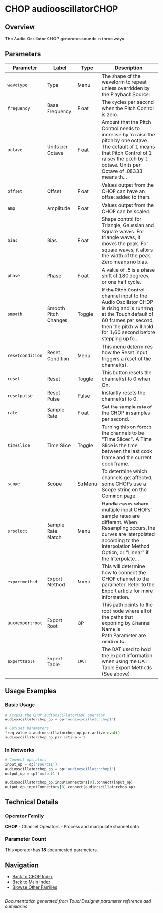 # CHOP audiooscillatorCHOP

## Overview

The Audio Oscillator CHOP generates sounds in three ways.

## Parameters

| Parameter | Label | Type | Description |
|-----------|-------|------|-------------|
| `wavetype` | Type | Menu | The shape of the waveform to repeat, unless overridden by the Playback Source: |
| `frequency` | Base Frequency | Float | The cycles per second when the Pitch Control is zero. |
| `octave` | Units per Octave | Float | Amount that the Pitch Control needs to increase by to raise the pitch by one octave. The default of 1 means that Pitch Control of 1 raises the pitch by 1 octave. Units per Octave of .08333 means th... |
| `offset` | Offset | Float | Values output from the CHOP can have an offset added to them. |
| `amp` | Amplitude | Float | Values output from the CHOP can be scaled. |
| `bias` | Bias | Float | Shape control for Triangle, Gaussian and Square waves. For triangle waves, it moves the peak. For square waves, it alters the width of the peak. Zero means no bias. |
| `phase` | Phase | Float | A value of .5 is a phase shift of 180 degrees, or one half cycle. |
| `smooth` | Smooth Pitch Changes | Toggle | If the Pitch Control channel input to the Audio Oscillator CHOP is rising and is running at the Touch default of 60 frames per second, then the pitch will hold for 1/60 second before stepping up fo... |
| `resetcondition` | Reset Condition | Menu | This menu determines how the Reset input triggers a reset of the channel(s). |
| `reset` | Reset | Toggle | This button resets the channel(s) to 0 when On. |
| `resetpulse` | Reset Pulse | Pulse | Instantly resets the channel(s) to 0. |
| `rate` | Sample Rate | Float | Set the sample rate of the CHOP in samples per second. |
| `timeslice` | Time Slice | Toggle | Turning this on forces the channels to be "Time Sliced".  A Time Slice is the time between the last cook frame and the current cook frame. |
| `scope` | Scope | StrMenu | To determine which channels get affected, some CHOPs use a Scope string on the Common page. |
| `srselect` | Sample Rate Match | Menu | Handle cases where multiple input CHOPs' sample rates are different. When Resampling occurs, the curves are interpolated according to the Interpolation Method Option, or "Linear" if the Interpolate... |
| `exportmethod` | Export Method | Menu | This will determine how to connect the CHOP channel to the parameter. Refer to the Export article for more information. |
| `autoexportroot` | Export Root | OP | This path points to the root node where all of the paths that exporting by Channel Name is Path:Parameter are relative to. |
| `exporttable` | Export Table | DAT | The DAT used to hold the export information when using the DAT Table Export Methods (See above). |

## Usage Examples

### Basic Usage

```python
# Access the CHOP audiooscillatorCHOP operator
audiooscillatorchop_op = op('audiooscillatorchop1')

# Get/set parameters
freq_value = audiooscillatorchop_op.par.active.eval()
audiooscillatorchop_op.par.active = 1
```

### In Networks

```python
# Connect operators
input_op = op('source1')
audiooscillatorchop_op = op('audiooscillatorchop1')
output_op = op('output1')

audiooscillatorchop_op.inputConnectors[0].connect(input_op)
output_op.inputConnectors[0].connect(audiooscillatorchop_op)
```

## Technical Details

### Operator Family

**CHOP** - Channel Operators - Process and manipulate channel data

### Parameter Count

This operator has **18** documented parameters.

## Navigation

- [Back to CHOP Index](../CHOP/CHOP_INDEX.md)
- [Back to Main Index](../OPERATORS_INDEX.md)
- [Browse Other Families](../OPERATORS_INDEX.md#quick-navigation)

---
*Documentation generated from TouchDesigner parameter reference and summaries*
